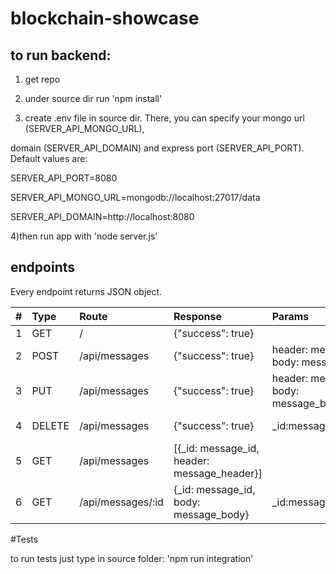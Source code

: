 # blockchain-showcase

## to run backend:

1) get repo

2) under source dir run 'npm install'

3) create .env file in source dir. There, you can specify your mongo url (SERVER_API_MONGO_URL),

domain (SERVER_API_DOMAIN) and express port (SERVER_API_PORT). Default values are:

SERVER_API_PORT=8080

SERVER_API_MONGO_URL=mongodb://localhost:27017/data

SERVER_API_DOMAIN=http://localhost:8080

4)then run app with 'node server.js'

## endpoints

Every endpoint returns JSON object.

|#  |Type     |Route             |Response                                     |Params                                                       |Aim                |
|---|:--------|:-----------------|:--------------------------------------------|:------------------------------------------------------------|------------------:|
|1  |GET      |/                 |{"success": true}                            |                                                             |root route         |
|2  |POST     |/api/messages     |{"success": true}                            |header: message_header, body: message_body                   |create message     |
|3  |PUT      |/api/messages     |{"success": true}                            |header: message_header, body: message_body,_id:message_id    |edit message       |
|4  |DELETE   |/api/messages     |{"success": true}                            |_id:message_id                                               |remove message     |
|5  |GET      |/api/messages     |[{_id: message_id, header: message_header}]  |                                                             |get messages       |
|6  |GET      |/api/messages/:id |{_id: message_id, body: message_body}        |_id:message_id                                               |get message's body |


#Tests

to run tests just type in source folder: 'npm run integration'


